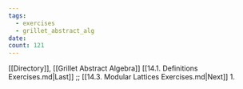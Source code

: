 ```yaml
---
tags:
  - exercises
  - grillet_abstract_alg
date:
count: 121
---
```

[[Directory]], [[Grillet Abstract Algebra]]
[[14.1. Definitions Exercises.md|Last]] ;; [[14.3. Modular Lattices Exercises.md|Next]]
1. 